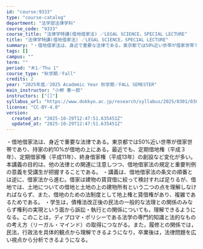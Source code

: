 ```yaml
---
id: "course:9333"
type: "course-catalog"
department: "法学部法律学科"
course_code: "9333"
course_title: "法律学特講(借地借家法) ／LEGAL SCIENCE，SPECIAL LECTURE"
title: "法律学特講(借地借家法) ／LEGAL SCIENCE，SPECIAL LECTURE"
summary: "・借地借家法は、身近で重要な法律である。東京都では50%近い世帯が借家世帯であり、持家の約10%が借地の上にある。最近でも、定期借地権（平成３年）、定期借家権（平成11年）、終身借家権（平成13年）の創設など変化が多い。本講義の目的は、他の…"
tags: []
campus: ""
term: ""
period: "木1／Thu 1"
course_type: "秋学期／Fall"
credits: 2
year: "2025年度／2025 Academic Year 秋学期／FALL SEMESTER"
main_instructor: "小栁 春一郎"
instructors: ["[]"]
syllabus_url: "https://www.dokkyo.ac.jp/research/syllabus/2025/0301/0301_09333_ja_JP.html"
license: "CC-BY-4.0"
version:
  created_at: "2025-10-29T12:47:51.635451Z"
  updated_at: "2025-10-29T12:47:51.635451Z"
---
```

・借地借家法は、身近で重要な法律である。東京都では50%近い世帯が借家世帯であり、持家の約10%が借地の上にある。最近でも、定期借地権（平成３年）、定期借家権（平成11年）、終身借家権（平成13年）の創設など変化が多い。本講義の目的は、他の法律との関連に注意しつつ、借地借家法の規定と重要判例の意義を受講生が把握することである。 ・講義は、借地借家法の条文の順番とは逆に、借家法から進む。借家は建物の賃貸借に絞って検討すれば足りるが、借地では、土地についての借地と土地の上の建物所有という二つの点を理解しなければならず、また、借地のための法制度として地上権と賃借権があり、複雑であるためである。 ・学生は，債権法改正後の民法の一般的な法理との関係のみならず権利の実現という面から訴訟・執行との関係についても，理解できるようになる。このことは，ディプロマ・ポリシーである法学の専門的知識と法的なものの考え方（リーガル・マインド）の取得につながる。また，履修との関係では，民法，行政法を具体的観点から理解できるようになり，卒業後は，法律問題を広い視点から分析できるようになる。

